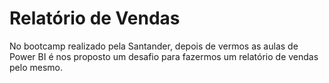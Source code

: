 # Relatório de Vendas

No bootcamp realizado pela Santander, depois de vermos as aulas de Power BI é nos proposto um desafio para fazermos um relatório de vendas pelo mesmo.
